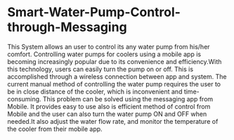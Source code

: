# Smart-Water-Pump-Control-through-Messaging
This System allows an user to control its any water pump from his/her comfort. Controlling water pumps for coolers using a mobile app is becoming increasingly popular due to its convenience and efficiency.With this technology, users can easily turn the pump on or off. This is accomplished through a wireless connection between app and system.
The current manual method of controlling the water pump requires the user to be in close distance of the cooler, which is inconvenient and time-consuming. This problem can be solved using the messaging app from Mobile. It provides easy to use also is efficient method of control from Mobile and the user can also turn the water pump ON and OFF when needed.It also adjust the water flow rate, and monitor the temperature of the cooler from their mobile app.
